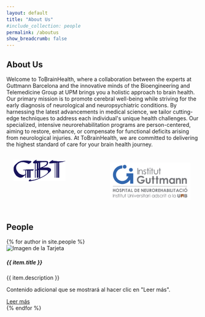 ```yaml
---
layout: default
title: "About Us"
#include_collection: people
permalink: /aboutus
show_breadcrumb: false
---
```


## About Us

Welcome to ToBrainHealth, where a collaboration between the experts at Guttmann Barcelona and the innovative minds of the Bioengineering and Telemedicine Group at UPM brings you a holistic approach to brain health. Our primary mission is to promote cerebral well-being while striving for the early diagnosis of neurological and neuropsychiatric conditions. By harnessing the latest advancements in medical science, we tailor cutting-edge techniques to address each individual's unique health challenges. Our specialized, intensive neurorehabilitation programs are person-centered, aiming to restore, enhance, or compensate for functional deficits arising from neurological injuries. At ToBrainHealth, we are committed to delivering the highest standard of care for your brain health journey.

<div style="display: flex;">
  <div style="flex: 50%; padding: 3.5%;">
    <img src="assets/logos/GBT_SIMPLE.png" alt="Logo GBT" width="65%">
  </div>
  <div style="flex: 50%; padding: 5%;">
    <img src="assets/logos/logo-guttmann.jpg" alt="Logo Guttmann" width="100%">
  </div>
</div>

## People
<div class="card-container">
  {% for author in site.people %}
<div class="card">
  <img src="{{ item.imagen }}" class="card-img-top" alt="Imagen de la Tarjeta">
  <div class="card-body">
    <h5 class="card-title">{{ item.title }}</h5>
    <p class="card-text">{{ item.description }}</p>
    <div class="collapse" id="collapse{{ forloop.index }}">
      <p>Contenido adicional que se mostrará al hacer clic en "Leer más".</p>
    </div>
    <a class="btn btn-primary" data-toggle="collapse" href="#collapse{{ forloop.index }}" aria-expanded="false" aria-controls="collapse{{ forloop.index }}">
      Leer más
    </a>
  </div>
</div>
 {% endfor %}
</div>

<!--
<div class="card-container">
  {% for author in site.people %}
    <div class="card">
      <img src="{{author.image}}">
      <h2>{{ author.title }}</h2>
      <h3>{{ author.subtitle }}</h3>
      <p>{{ author.content | markdownify }}</p>
    </div>
  {% endfor %}
</div>-->